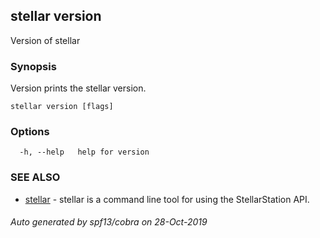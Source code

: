 ## stellar version

Version of stellar

### Synopsis

Version prints the stellar version.

```
stellar version [flags]
```

### Options

```
  -h, --help   help for version
```

### SEE ALSO

* [stellar](stellar.md)	 - stellar is a command line tool for using the StellarStation API.

###### Auto generated by spf13/cobra on 28-Oct-2019
